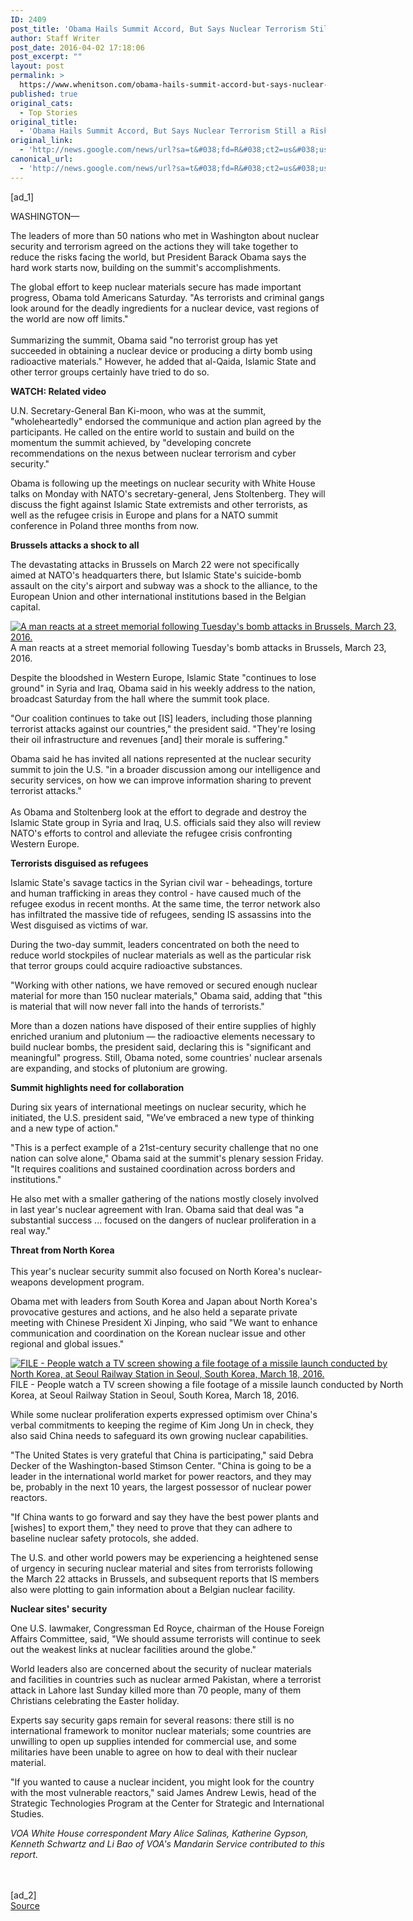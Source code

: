 ```yaml
---
ID: 2409
post_title: 'Obama Hails Summit Accord, But Says Nuclear Terrorism Still a Risk &#8211; Voice of America'
author: Staff Writer
post_date: 2016-04-02 17:18:06
post_excerpt: ""
layout: post
permalink: >
  https://www.whenitson.com/obama-hails-summit-accord-but-says-nuclear-terrorism-still-a-risk-voice-of-america/
published: true
original_cats:
  - Top Stories
original_title:
  - 'Obama Hails Summit Accord, But Says Nuclear Terrorism Still a Risk - Voice of America'
original_link:
  - 'http://news.google.com/news/url?sa=t&#038;fd=R&#038;ct2=us&#038;usg=AFQjCNE2lwSNiaOZUIZjzo2c0dh6ZY-twA&#038;clid=c3a7d30bb8a4878e06b80cf16b898331&#038;cid=52779072103597&#038;ei=zP7_Vsi9N4quhAHKsJyoDA&#038;url=http://www.voanews.com/content/obama-hails-summit-accord-but-says-nuclear-terrorism-still-a-risk/3266075.html'
canonical_url:
  - 'http://news.google.com/news/url?sa=t&#038;fd=R&#038;ct2=us&#038;usg=AFQjCNE2lwSNiaOZUIZjzo2c0dh6ZY-twA&#038;clid=c3a7d30bb8a4878e06b80cf16b898331&#038;cid=52779072103597&#038;ei=zP7_Vsi9N4quhAHKsJyoDA&#038;url=http://www.voanews.com/content/obama-hails-summit-accord-but-says-nuclear-terrorism-still-a-risk/3266075.html'
---
```

 [ad_1]
<br><div readability="176.72921978582">
		<span class="dateline">WASHINGTON—</span> <p>The leaders of more than 50 nations who met in Washington about nuclear security and terrorism agreed on the actions they will take together to reduce the risks facing the world, but President Barack Obama says the hard work starts now, building on the summit's accomplishments.</p>

<p>The global effort to keep nuclear materials secure has made important progress, Obama told Americans Saturday. "As terrorists and criminal gangs look around for the deadly ingredients for a nuclear device, vast regions of the world are now off limits."<br />&#13;
 <br />&#13;
Summarizing the summit, Obama said "no terrorist group has yet succeeded in obtaining a nuclear device or producing a dirty bomb using radioactive materials." However, he added that al-Qaida, Islamic State and other terror groups certainly have tried to do so.</p>

<p><strong>WATCH: Related video</strong></p>



<p>U.N. Secretary-General Ban Ki-moon, who was at the summit, "wholeheartedly" endorsed the communique and action plan agreed by the participants. He called on the entire world to sustain and build on the momentum the summit achieved, by "developing concrete recommendations on the nexus between nuclear terrorism and cyber security."</p>

<p>Obama is following up the meetings on nuclear security with White House talks on Monday with NATO's secretary-general, Jens Stoltenberg. They will discuss the fight against Islamic State extremists and other terrorists, as well as the refugee crisis in Europe and plans for a NATO summit conference in Poland three months from now.</p>

<p><strong>Brussels attacks a shock to all</strong></p>

<p>The devastating attacks in Brussels on March 22 were not specifically aimed at NATO's headquarters there, but Islamic State's suicide-bomb assault on the city's airport and subway was a shock to the alliance, to the European Union and other international institutions based in the Belgian capital.</p>

<div class="contentImage floatNone" style="width:640px"><div class="watermark"><a href="http://gdb.voanews.com/98A7BD65-9A5E-460F-AB91-88BBAF88B276_mw1024_s_n.jpg" rel="ibox" title="A man reacts at a street memorial following Tuesday's bomb attacks in Brussels, March 23, 2016."><img class="photo" alt="A man reacts at a street memorial following Tuesday's bomb attacks in Brussels, March 23, 2016." border="0" src="http://www.whenitson.com/wp-content/uploads/2016/04/Obama-Hails-Summit-Accord-But-Says-Nuclear-Terrorism-Still-a-Risk-Voice-of-America.jpg" /></a></div><span class="imageCaption">A man reacts at a street memorial following Tuesday's bomb attacks in Brussels, March 23, 2016.</span></div>



<p>Despite the bloodshed in Western Europe, Islamic State "continues to lose ground" in Syria and Iraq, Obama said in his weekly address to the nation, broadcast Saturday from the hall where the summit took place.</p>

<p>"Our coalition continues to take out [IS] leaders, including those planning terrorist attacks against our countries," the president said. "They're losing their oil infrastructure and revenues [and] their morale is suffering."</p>

<p>Obama said he has invited all nations represented at the nuclear security summit to join the U.S. "in a broader discussion among our intelligence and security services, on how we can improve information sharing to prevent terrorist attacks."<br />&#13;
 <br />&#13;
As Obama and Stoltenberg look at the effort to degrade and destroy the Islamic State group in Syria and Iraq, U.S. officials said they also will review NATO's efforts to control and alleviate the refugee crisis confronting Western Europe.</p>

<p><strong>Terrorists disguised as refugees</strong></p>

<p>Islamic State's savage tactics in the Syrian civil war - beheadings, torture and human trafficking in areas they control - have caused much of the refugee exodus in recent months. At the same time, the terror network also has infiltrated the massive tide of refugees, sending IS assassins into the West disguised as victims of war.</p>

<p>During the two-day summit, leaders concentrated on both the need to reduce world stockpiles of nuclear materials as well as the particular risk that terror groups could acquire radioactive substances.</p>

<p>"Working with other nations, we have removed or secured enough nuclear material for more than 150 nuclear materials," Obama said, adding that "this is material that will now never fall into the hands of terrorists."</p>

<p>More than a dozen nations have disposed of their entire supplies of highly enriched uranium and plutonium — the radioactive elements necessary to build nuclear bombs, the president said, declaring this is "significant and meaningful" progress. Still, Obama noted, some countries' nuclear arsenals are expanding, and stocks of plutonium are growing.</p>

<p><strong>Summit highlights need for collaboration</strong></p><p>During six years of international meetings on nuclear security, which he initiated, the U.S. president said, "We’ve embraced a new type of thinking and a new type of action."</p><p>"This is a perfect example of a 21st-century security challenge that no one nation can solve alone," Obama said at the summit's plenary session Friday. "It requires coalitions and sustained coordination across borders and institutions."</p>

<p>He also met with a smaller gathering of the nations mostly closely involved in last year's nuclear agreement with Iran. Obama said that deal was "a substantial success ... focused on the dangers of nuclear proliferation in a real way."</p>

<p><strong>Threat from North Korea</strong><br />&#13;
 <br />&#13;
This year's nuclear security summit also focused on North Korea's nuclear-weapons development program.</p>

<p>Obama met with leaders from South Korea and Japan about North Korea's provocative gestures and actions, and he also held a separate private meeting with Chinese President Xi Jinping, who said "We want to enhance communication and coordination on the Korean nuclear issue and other regional and global issues."</p>

<div class="contentImage floatNone" style="width:640px"><div class="watermark"><a href="http://gdb.voanews.com/C91AE88F-65AC-4414-BFBE-8D8C26D7FE21_mw1024_s_n.jpg" rel="ibox" title="FILE - People watch a TV screen showing a file footage of a missile launch conducted by North Korea, at Seoul Railway Station in Seoul, South Korea, March 18, 2016."><img class="photo" alt="FILE - People watch a TV screen showing a file footage of a missile launch conducted by North Korea, at Seoul Railway Station in Seoul, South Korea, March 18, 2016." border="0" src="http://www.whenitson.com/wp-content/uploads/2016/04/1459617486_442_Obama-Hails-Summit-Accord-But-Says-Nuclear-Terrorism-Still-a-Risk-Voice-of-America.jpg" /></a></div><span class="imageCaption">FILE - People watch a TV screen showing a file footage of a missile launch conducted by North Korea, at Seoul Railway Station in Seoul, South Korea, March 18, 2016.</span></div>



<p>While some nuclear proliferation experts expressed optimism over China's verbal commitments to keeping the regime of Kim Jong Un in check, they also said China needs to safeguard its own growing nuclear capabilities.</p>

<p>"The United States is very grateful that China is participating," said Debra Decker of the Washington-based Stimson Center. "China is going to be a leader in the international world market for power reactors, and they may be, probably in the next 10 years, the largest possessor of nuclear power reactors.</p>

<p>"If China wants to go forward and say they have the best power plants and [wishes] to export them," they need to prove that they can adhere to baseline nuclear safety protocols, she added.</p>

<p>The U.S. and other world powers may be experiencing a heightened sense of urgency in securing nuclear material and sites from terrorists following the March 22 attacks in Brussels, and subsequent reports that IS members also were plotting to gain information about a Belgian nuclear facility.</p>

<p><strong>Nuclear sites' security</strong></p>

<p>One U.S. lawmaker, Congressman Ed Royce, chairman of the House Foreign Affairs Committee, said, "We should assume terrorists will continue to seek out the weakest links at nuclear facilities around the globe."</p>

<p>World leaders also are concerned about the security of nuclear materials and facilities in countries such as nuclear armed Pakistan, where a terrorist attack in Lahore last Sunday killed more than 70 people, many of them Christians celebrating the Easter holiday.</p>

<p>Experts say security gaps remain for several reasons: there still is no international framework to monitor nuclear materials; some countries are unwilling to open up supplies intended for commercial use, and some militaries have been unable to agree on how to deal with their nuclear material.</p>

<p>"If you wanted to cause a nuclear incident, you might look for the country with the most vulnerable reactors," said James Andrew Lewis, head of the Strategic Technologies Program at the Center for Strategic and International Studies.</p>

<p><em>VOA White House correspondent Mary Alice Salinas, Katherine Gypson, Kenneth Schwartz and Li Bao of VOA's Mandarin Service contributed to this report.</em><br />&#13;
 </p>
	</div>
<br>[ad_2]
<br><a href="http://news.google.com/news/url?sa=t&#038;fd=R&#038;ct2=us&#038;usg=AFQjCNE2lwSNiaOZUIZjzo2c0dh6ZY-twA&#038;clid=c3a7d30bb8a4878e06b80cf16b898331&#038;cid=52779072103597&#038;ei=zP7_Vsi9N4quhAHKsJyoDA&#038;url=http://www.voanews.com/content/obama-hails-summit-accord-but-says-nuclear-terrorism-still-a-risk/3266075.html">Source </a>
